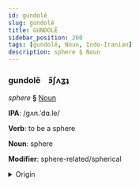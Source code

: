 ```yaml
---
id: gundolê
slug: gundolê
title: GUNDOLÊ
sidebar_position: 260
tags: [gundolê, Noun, Indo-Iranian]
description: sphere § Noun
---
```


### gundolê&emsp;<span kind="abugida">ꜿ̃ʃʌʓʇ</span>

*sphere* **§** [Noun](../../tags/Noun)

**IPA**: /gʌn.ˈdɑ.le/

**Verb**: to be a sphere

**Noun**: sphere

**Modifier**: sphere-related/spherical

<details>
    <summary>Origin</summary>
    Pashto غونډاری‎ ghunddarai /ɣun.ɖɑ.rai/<br/>
    <em>Indo-Iranian Language Family</em>
</details>